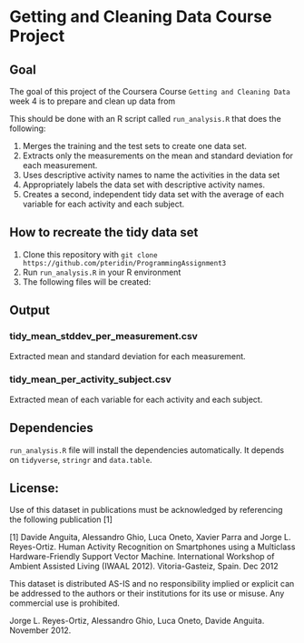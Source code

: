# Getting and Cleaning Data Course Project

## Goal

The goal of this project of the Coursera Course `Getting and Cleaning Data` week 4 is to prepare and clean up data from 

This should be done with an R script called ```run_analysis.R``` that does the following:

1. Merges the training and the test sets to create one data set.
2. Extracts only the measurements on the mean and standard deviation for each measurement.
3. Uses descriptive activity names to name the activities in the data set
4. Appropriately labels the data set with descriptive activity names.
5. Creates a second, independent tidy data set with the average of each variable for each activity and each subject.

## How to recreate the tidy data set

1. Clone this repository with ```git clone https://github.com/pteridin/ProgrammingAssignment3```   
2. Run ```run_analysis.R``` in your R environment
3. The following files will be created:   

## Output

### tidy_mean_stddev_per_measurement.csv
Extracted mean and standard deviation for each measurement.

### tidy_mean_per_activity_subject.csv
Extracted mean of each variable for each activity and each subject.

## Dependencies
```run_analysis.R``` file will install the dependencies automatically. It depends on ```tidyverse```, ```stringr``` and ```data.table```. 

## License:
Use of this dataset in publications must be acknowledged by referencing the following publication [1]    

[1] Davide Anguita, Alessandro Ghio, Luca Oneto, Xavier Parra and Jorge L. Reyes-Ortiz. Human Activity Recognition on Smartphones using a Multiclass Hardware-Friendly Support Vector Machine. International Workshop of Ambient Assisted Living (IWAAL 2012). Vitoria-Gasteiz, Spain. Dec 2012   
  
This dataset is distributed AS-IS and no responsibility implied or explicit can be addressed to the authors or their institutions for its use or misuse. Any commercial use is prohibited.   

Jorge L. Reyes-Ortiz, Alessandro Ghio, Luca Oneto, Davide Anguita. November 2012.   